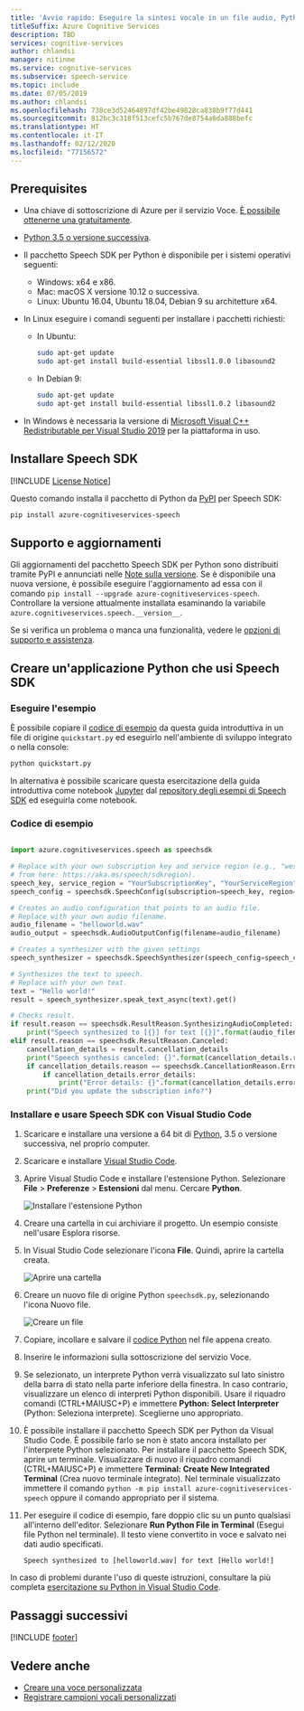 ```yaml
---
title: 'Avvio rapido: Eseguire la sintesi vocale in un file audio, Python - Servizio Voce'
titleSuffix: Azure Cognitive Services
description: TBD
services: cognitive-services
author: chlandsi
manager: nitinme
ms.service: cognitive-services
ms.subservice: speech-service
ms.topic: include
ms.date: 07/05/2019
ms.author: chlandsi
ms.openlocfilehash: 738ce3d52464897df42be49828ca838b9f77d441
ms.sourcegitcommit: 812bc3c318f513cefc5b767de8754a6da888befc
ms.translationtype: HT
ms.contentlocale: it-IT
ms.lasthandoff: 02/12/2020
ms.locfileid: "77156572"
---
```

## <a name="prerequisites"></a>Prerequisites

* Una chiave di sottoscrizione di Azure per il servizio Voce. [È possibile ottenerne una gratuitamente](~/articles/cognitive-services/Speech-Service/get-started.md).
* [Python 3.5 o versione successiva](https://www.python.org/downloads/).
* Il pacchetto Speech SDK per Python è disponibile per i sistemi operativi seguenti:
    * Windows: x64 e x86.
    * Mac: macOS X versione 10.12 o successiva.
    * Linux: Ubuntu 16.04, Ubuntu 18.04, Debian 9 su architetture x64.
* In Linux eseguire i comandi seguenti per installare i pacchetti richiesti:

  * In Ubuntu:

    ```sh
    sudo apt-get update
    sudo apt-get install build-essential libssl1.0.0 libasound2
    ```

  * In Debian 9:

    ```sh
    sudo apt-get update
    sudo apt-get install build-essential libssl1.0.2 libasound2
    ```

* In Windows è necessaria la versione di [Microsoft Visual C++ Redistributable per Visual Studio 2019](https://support.microsoft.com/help/2977003/the-latest-supported-visual-c-downloads) per la piattaforma in uso.

## <a name="install-the-speech-sdk"></a>Installare Speech SDK

[!INCLUDE [License Notice](~/includes/cognitive-services-speech-service-license-notice.md)]

Questo comando installa il pacchetto di Python da [PyPI](https://pypi.org/) per Speech SDK:

```sh
pip install azure-cognitiveservices-speech
```

## <a name="support-and-updates"></a>Supporto e aggiornamenti

Gli aggiornamenti del pacchetto Speech SDK per Python sono distribuiti tramite PyPI e annunciati nelle [Note sulla versione](~/articles/cognitive-services/Speech-Service/releasenotes.md).
Se è disponibile una nuova versione, è possibile eseguire l'aggiornamento ad essa con il comando `pip install --upgrade azure-cognitiveservices-speech`.
Controllare la versione attualmente installata esaminando la variabile `azure.cognitiveservices.speech.__version__`.

Se si verifica un problema o manca una funzionalità, vedere le [opzioni di supporto e assistenza](~/articles/cognitive-services/Speech-Service/support.md).

## <a name="create-a-python-application-that-uses-the-speech-sdk"></a>Creare un'applicazione Python che usi Speech SDK

### <a name="run-the-sample"></a>Eseguire l'esempio

È possibile copiare il [codice di esempio](#sample-code) da questa guida introduttiva in un file di origine `quickstart.py` ed eseguirlo nell'ambiente di sviluppo integrato o nella console:

```sh
python quickstart.py
```

In alternativa è possibile scaricare questa esercitazione della guida introduttiva come notebook [Jupyter](https://jupyter.org) dal [repository degli esempi di Speech SDK](https://github.com/Azure-Samples/cognitive-services-speech-sdk/) ed eseguirla come notebook.

### <a name="sample-code"></a>Codice di esempio

````Python

import azure.cognitiveservices.speech as speechsdk

# Replace with your own subscription key and service region (e.g., "westus", use the one of SpeechSDKParameters
# from here: https://aka.ms/speech/sdkregion).
speech_key, service_region = "YourSubscriptionKey", "YourServiceRegion"
speech_config = speechsdk.SpeechConfig(subscription=speech_key, region=service_region)

# Creates an audio configuration that points to an audio file.
# Replace with your own audio filename.
audio_filename = "helloworld.wav"
audio_output = speechsdk.AudioOutputConfig(filename=audio_filename)

# Creates a synthesizer with the given settings
speech_synthesizer = speechsdk.SpeechSynthesizer(speech_config=speech_config, audio_config=audio_output)

# Synthesizes the text to speech.
# Replace with your own text.
text = "Hello world!"
result = speech_synthesizer.speak_text_async(text).get()

# Checks result.
if result.reason == speechsdk.ResultReason.SynthesizingAudioCompleted:
    print("Speech synthesized to [{}] for text [{}]".format(audio_filename, text))
elif result.reason == speechsdk.ResultReason.Canceled:
    cancellation_details = result.cancellation_details
    print("Speech synthesis canceled: {}".format(cancellation_details.reason))
    if cancellation_details.reason == speechsdk.CancellationReason.Error:
        if cancellation_details.error_details:
            print("Error details: {}".format(cancellation_details.error_details))
    print("Did you update the subscription info?")
````

### <a name="install-and-use-the-speech-sdk-with-visual-studio-code"></a>Installare e usare Speech SDK con Visual Studio Code

1. Scaricare e installare una versione a 64 bit di [Python](https://www.python.org/downloads/), 3.5 o versione successiva, nel proprio computer.
1. Scaricare e installare [Visual Studio Code](https://code.visualstudio.com/Download).
1. Aprire Visual Studio Code e installare l'estensione Python. Selezionare **File** > **Preferenze** > **Estensioni** dal menu. Cercare **Python**.

   ![Installare l'estensione Python](~/articles/cognitive-services/Speech-Service/media/sdk/qs-python-vscode-python-extension.png)

1. Creare una cartella in cui archiviare il progetto. Un esempio consiste nell'usare Esplora risorse.
1. In Visual Studio Code selezionare l'icona **File**. Quindi, aprire la cartella creata.

   ![Aprire una cartella](~/articles/cognitive-services/Speech-Service/media/sdk/qs-python-vscode-python-open-folder.png)

1. Creare un nuovo file di origine Python `speechsdk.py`, selezionando l'icona Nuovo file.

   ![Creare un file](~/articles/cognitive-services/Speech-Service/media/sdk/qs-python-vscode-python-newfile.png)

1. Copiare, incollare e salvare il [codice Python](#sample-code) nel file appena creato.
1. Inserire le informazioni sulla sottoscrizione del servizio Voce.
1. Se selezionato, un interprete Python verrà visualizzato sul lato sinistro della barra di stato nella parte inferiore della finestra.
   In caso contrario, visualizzare un elenco di interpreti Python disponibili. Usare il riquadro comandi (CTRL+MAIUSC+P) e immettere **Python: Select Interpreter** (Python: Seleziona interprete). Sceglierne uno appropriato.
1. È possibile installare il pacchetto Speech SDK per Python da Visual Studio Code. È possibile farlo se non è stato ancora installato per l'interprete Python selezionato.
   Per installare il pacchetto Speech SDK, aprire un terminale. Visualizzare di nuovo il riquadro comandi (CTRL+MAIUSC+P) e immettere **Terminal: Create New Integrated Terminal** (Crea nuovo terminale integrato).
   Nel terminale visualizzato immettere il comando `python -m pip install azure-cognitiveservices-speech` oppure il comando appropriato per il sistema.
1. Per eseguire il codice di esempio, fare doppio clic su un punto qualsiasi all'interno dell'editor. Selezionare **Run Python File in Terminal** (Esegui file Python nel terminale).
   Il testo viene convertito in voce e salvato nei dati audio specificati.

   ```text
   Speech synthesized to [helloworld.wav] for text [Hello world!]
   ```

In caso di problemi durante l'uso di queste istruzioni, consultare la più completa [esercitazione su Python in Visual Studio Code](https://code.visualstudio.com/docs/python/python-tutorial).

## <a name="next-steps"></a>Passaggi successivi

[!INCLUDE [footer](./footer.md)]

## <a name="see-also"></a>Vedere anche

- [Creare una voce personalizzata](~/articles/cognitive-services/Speech-Service/how-to-custom-voice-create-voice.md)
- [Registrare campioni vocali personalizzati](~/articles/cognitive-services/Speech-Service/record-custom-voice-samples.md)

